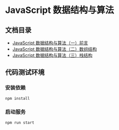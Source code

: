 # JavaScript 数据结构与算法

## 文档目录

- [JavaScript 数据结构与算法（一）前言](./assets/doc/JavaScript数据结构与算法（一）前言.md)
- [JavaScript 数据结构与算法（二）数组结构](./assets/doc/JavaScript数据结构与算法（二）数组结构.md)
- [JavaScript 数据结构与算法（三）栈结构](./assets/doc/JavaScript数据结构与算法（三）栈结构.md)

## 代码测试环境

### 安装依赖
```bash
npm install
```

### 启动服务
```bash
npm run start
```


